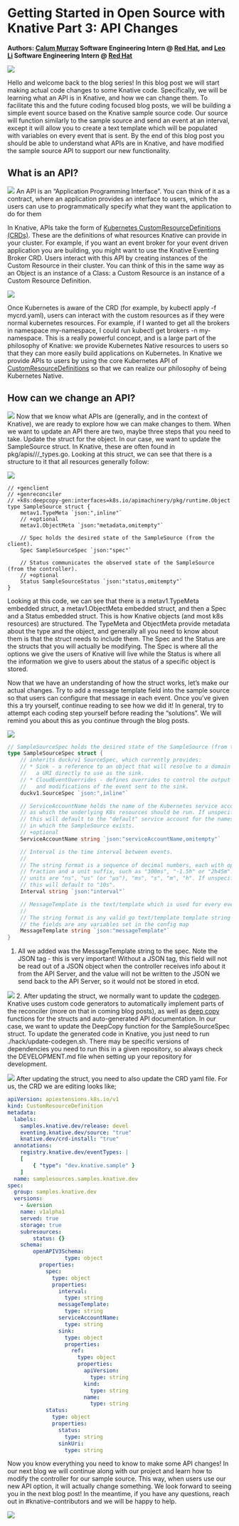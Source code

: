 # Getting Started in Open Source with Knative Part 3: API Changes

**Authors: [Calum Murray](https://www.linkedin.com/in/calum-ra-murray/) Software Engineering Intern @ [Red Hat](https://www.redhat.com/en), and [Leo Li](https://www.linkedin.com/in/haocheng-leo/) Software Engineering Intern @ [Red Hat](https://www.redhat.com/en)**

![](/blog/images/getting-started-blog-series/post3/001.png)

Hello and welcome back to the blog series! In this blog post we will start making actual code changes to some Knative code. Specifically, we will be learning what an API is in Knative, and how we can change them. To facilitate this and the future coding focused blog posts, we will be building a simple event source based on the Knative sample source code. Our source will function similarly to the sample source and send an event at an interval, except it will allow you to create a text template which will be populated with variables on every event that is sent. By the end of this blog post you should be able to understand what APIs are in Knative, and have modified the sample source API to support our new functionality.

## What is an API?
![](/blog/images/getting-started-blog-series/post3/002.png)
An API is an “Application Programming Interface”. You can think of it as a contract, where an application provides an interface to users, which the users can use to programmatically specify what they want the application to do for them

In Knative, APIs take the form of [Kubernetes CustomResourceDefinitions (CRDs)](https://kubernetes.io/docs/concepts/extend-kubernetes/api-extension/custom-resources/#custom-resources). These are the definitions of what resources Knative can provide in your cluster. For example, if you want an event broker for your event driven application you are building, you might want to use the Knative Eventing Broker CRD. Users interact with this API by creating instances of the Custom Resource in their cluster. You can think of this in the same way as an Object is an instance of a Class: a Custom Resource is an instance of a Custom Resource Definition.

![](/blog/images/getting-started-blog-series/post3/003.png)

Once Kubernetes is aware of the CRD (for example, by kubectl apply -f mycrd.yaml), users can interact with the custom resources as if they were normal kubernetes resources. For example, if I wanted to get all the brokers in namespace my-namespace, I could run kubectl get brokers -n my-namespace. This is a really powerful concept, and is a large part of the philosophy of Knative: we provide Kubernetes Native resources to users so that they can more easily build applications on Kubernetes. In Knative we provide APIs to users by using the core Kubernetes API of [CustomResourceDefinitions](https://kubernetes.io/docs/concepts/extend-kubernetes/api-extension/custom-resources/#custom-resources) so that we can realize our philosophy of being Kubernetes Native.

## How can we change an API?

![](/blog/images/getting-started-blog-series/post3/004.png)
Now that we know what APIs are (generally, and in the context of Knative), we are ready to explore how we can make changes to them. When we want to update an API there are two, maybe three steps that you need to take.
Update the struct for the object. In our case, we want to update the SampleSource struct. In Knative, these are often found in pkg/apis/<groupname>/<version>/<resourcename>_types.go. Looking at this struct, we can see that there is a structure to it that all resources generally follow:

![](/blog/images/getting-started-blog-series/post3/005.png)

```shell
// +genclient
// +genreconciler
// +k8s:deepcopy-gen:interfaces=k8s.io/apimachinery/pkg/runtime.Object
type SampleSource struct {
    metav1.TypeMeta `json:",inline"`
    // +optional
    metav1.ObjectMeta `json:"metadata,omitempty"`

    // Spec holds the desired state of the SampleSource (from the client).
    Spec SampleSourceSpec `json:"spec"`

    // Status communicates the observed state of the SampleSource (from the controller).
    // +optional
    Status SampleSourceStatus `json:"status,omitempty"`
}
```

Looking at this code, we can see that there is a metav1.TypeMeta embedded struct, a metav1.ObjectMeta embedded struct, and then a Spec and a Status embedded struct. This is how Knative objects (and most k8s resources) are structured. The TypeMeta and ObjectMeta provide metadata about the type and the object, and generally all you need to know about them is that the struct needs to include them. The Spec and the Status are the structs that you will actually be modifying. The Spec is where all the options we give the users of Knative will live while the Status is where all the information we give to users about the status of a specific object is stored.

Now that we have an understanding of how the struct works, let’s make our actual changes. Try to add a message template field into the sample source so that users can configure that message in each event. Once you’ve given this a try yourself, continue reading to see how we did it! In general, try to attempt each coding step yourself before reading the “solutions”. We will remind you about this as you continue through the blog posts.

![](/blog/images/getting-started-blog-series/post3/006.png)

```go
// SampleSourceSpec holds the desired state of the SampleSource (from the client).
type SampleSourceSpec struct {
    // inherits duck/v1 SourceSpec, which currently provides:
    // * Sink - a reference to an object that will resolve to a domain name or
    //   a URI directly to use as the sink.
    // * CloudEventOverrides - defines overrides to control the output format
    //   and modifications of the event sent to the sink.
    duckv1.SourceSpec `json:",inline"`

    // ServiceAccountName holds the name of the Kubernetes service account
    // as which the underlying K8s resources should be run. If unspecified
    // this will default to the "default" service account for the namespace
    // in which the SampleSource exists.
    // +optional
    ServiceAccountName string `json:"serviceAccountName,omitempty"`

    // Interval is the time interval between events.
    //
    // The string format is a sequence of decimal numbers, each with optional
    // fraction and a unit suffix, such as "300ms", "-1.5h" or "2h45m". Valid time
    // units are "ns", "us" (or "µs"), "ms", "s", "m", "h". If unspecified
    // this will default to "10s".
    Interval string `json:"interval"`

    // MessageTemplate is the text/template which is used for every event sent.
    //
    // The string format is any valid go text/template template string where
    // the fields are any variables set in the config map
    MessageTemplate string `json:"messageTemplate"`
}

```

1. All we added was the MessageTemplate string to the spec. Note the JSON tag - this is very important! Without a JSON tag, this field will not be read out of a JSON object when the controller receives info about it from the API Server, and the value will not be written to the JSON we send back to the API Server, so it would not be stored in etcd.

![](/blog/images/getting-started-blog-series/post3/007.png)
2. After updating the struct, we normally want to update the [codegen](https://www.redhat.com/en/blog/kubernetes-deep-dive-code-generation-customresources). Knative uses custom code generators to automatically implement parts of the reconciler (more on that in coming blog posts), as well as [deep copy](https://stackoverflow.com/questions/184710/what-is-the-difference-between-a-deep-copy-and-a-shallow-copy) functions for the structs and auto-generated API documentation. In our case, we want to update the DeepCopy function for the SampleSourceSpec struct. To update the generated code in Knative, you just need to run ./hack/update-codegen.sh. There may be specific versions of dependencies you need to run this in a given repository, so always check the DEVELOPMENT.md file when setting up your repository for development.

![](/blog/images/getting-started-blog-series/post3/008.png)
After updating the struct, you need to also update the CRD yaml file. For us, the CRD we are editing looks like;

```yaml
apiVersion: apiextensions.k8s.io/v1
kind: CustomResourceDefinition
metadata:
  labels:
	samples.knative.dev/release: devel
	eventing.knative.dev/source: "true"
	knative.dev/crd-install: "true"
  annotations:
	registry.knative.dev/eventTypes: |
  	[
    	{ "type": "dev.knative.sample" }
  	]
  name: samplesources.samples.knative.dev
spec:
  group: samples.knative.dev
  versions:
	- &version
  	name: v1alpha1
  	served: true
  	storage: true
  	subresources:
    	status: {}
  	schema:
    	openAPIV3Schema:
      	          type: object
          properties:
            spec:
              type: object
              properties:
                interval:
                  type: string
                messageTemplate:
                  type: string
                serviceAccountName:
                  type: string
                sink:
                  type: object
                  properties:
                    ref:
                      type: object
                      properties:
                        apiVersion:
                          type: string
                        kind:
                          type: string
                        name:
                          type: string
            status:
              type: object
              properties:
                status:
                  type: string
                sinkUri:
                  type: string
```

Now you know everything you need to know to make some API changes! In our next blog we will continue along with our project and learn how to modify the controller for our sample source. This way, when users use our new API option, it will actually change something. We look forward to seeing you in the next blog post! In the meantime, if you have any questions, reach out in #knative-contributors and we will be happy to help.

![](/blog/images/getting-started-blog-series/post3/009.png)
